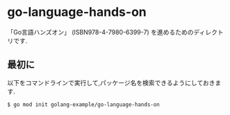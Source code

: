 # go-language-hands-on

「Go言語ハンズオン」 (ISBN978-4-7980-6399-7) を進めるためのディレクトリです.

## 最初に

以下をコマンドラインで実行して,パッケージ名を検索できるようにしておきます.

```
$ go mod init golang-example/go-language-hands-on
```
